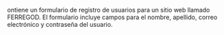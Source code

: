 
ontiene un formulario de registro de usuarios para un sitio web llamado FERREGOD. El formulario incluye campos para el nombre, apellido, correo electrónico y contraseña del usuario.
